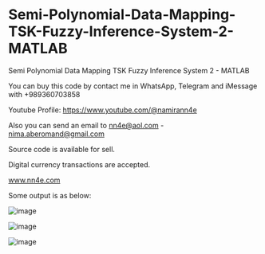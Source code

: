 # Semi-Polynomial-Data-Mapping-TSK-Fuzzy-Inference-System-2-MATLAB
Semi Polynomial Data Mapping TSK Fuzzy Inference System 2 - MATLAB

You can buy this code by contact me in WhatsApp, Telegram and iMessage with +989360703858

Youtube Profile: https://www.youtube.com/@namirann4e

Also you can send an email to nn4e@aol.com - nima.aberomand@gmail.com

Source code is available for sell.

Digital currency transactions are accepted.

www.nn4e.com

Some output is as below:

![image](https://github.com/user-attachments/assets/5a1032ed-29cc-47e9-85bb-d0e40bebda35)

![image](https://github.com/user-attachments/assets/dac5655b-e78f-4174-80ef-a2fdae157b5f)

![image](https://github.com/user-attachments/assets/c572e41c-9a3e-4167-8137-5e54a4118100)
